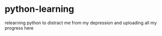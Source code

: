 # python-learning
relearning python to distract me from my depression and uploading all my progress here
